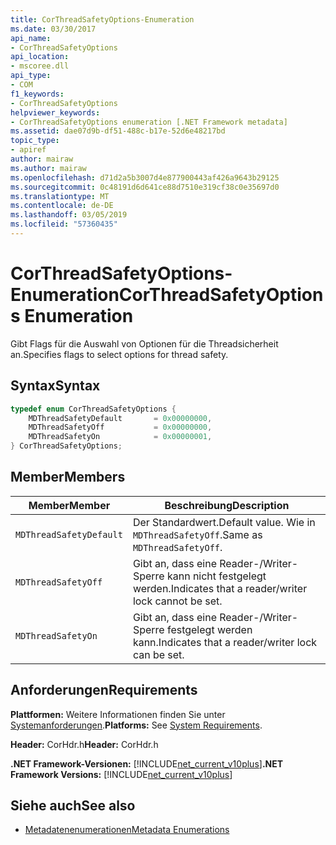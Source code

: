 ```yaml
---
title: CorThreadSafetyOptions-Enumeration
ms.date: 03/30/2017
api_name:
- CorThreadSafetyOptions
api_location:
- mscoree.dll
api_type:
- COM
f1_keywords:
- CorThreadSafetyOptions
helpviewer_keywords:
- CorThreadSafetyOptions enumeration [.NET Framework metadata]
ms.assetid: dae07d9b-df51-488c-b17e-52d6e48217bd
topic_type:
- apiref
author: mairaw
ms.author: mairaw
ms.openlocfilehash: d71d2a5b3007d4e877900443af426a9643b29125
ms.sourcegitcommit: 0c48191d6d641ce88d7510e319cf38c0e35697d0
ms.translationtype: MT
ms.contentlocale: de-DE
ms.lasthandoff: 03/05/2019
ms.locfileid: "57360435"
---
```

# <a name="corthreadsafetyoptions-enumeration"></a><span data-ttu-id="9df80-102">CorThreadSafetyOptions-Enumeration</span><span class="sxs-lookup"><span data-stu-id="9df80-102">CorThreadSafetyOptions Enumeration</span></span>

<span data-ttu-id="9df80-103">Gibt Flags für die Auswahl von Optionen für die Threadsicherheit an.</span><span class="sxs-lookup"><span data-stu-id="9df80-103">Specifies flags to select options for thread safety.</span></span>

## <a name="syntax"></a><span data-ttu-id="9df80-104">Syntax</span><span class="sxs-lookup"><span data-stu-id="9df80-104">Syntax</span></span>

```cpp
typedef enum CorThreadSafetyOptions {
    MDThreadSafetyDefault       = 0x00000000,
    MDThreadSafetyOff           = 0x00000000,
    MDThreadSafetyOn            = 0x00000001,
} CorThreadSafetyOptions;
```

## <a name="members"></a><span data-ttu-id="9df80-105">Member</span><span class="sxs-lookup"><span data-stu-id="9df80-105">Members</span></span>

|<span data-ttu-id="9df80-106">Member</span><span class="sxs-lookup"><span data-stu-id="9df80-106">Member</span></span>|<span data-ttu-id="9df80-107">Beschreibung</span><span class="sxs-lookup"><span data-stu-id="9df80-107">Description</span></span>|
|------------|-----------------|
|`MDThreadSafetyDefault`|<span data-ttu-id="9df80-108">Der Standardwert.</span><span class="sxs-lookup"><span data-stu-id="9df80-108">Default value.</span></span> <span data-ttu-id="9df80-109">Wie in `MDThreadSafetyOff`.</span><span class="sxs-lookup"><span data-stu-id="9df80-109">Same as `MDThreadSafetyOff`.</span></span>|
|`MDThreadSafetyOff`|<span data-ttu-id="9df80-110">Gibt an, dass eine Reader-/Writer-Sperre kann nicht festgelegt werden.</span><span class="sxs-lookup"><span data-stu-id="9df80-110">Indicates that a reader/writer lock cannot be set.</span></span>|
|`MDThreadSafetyOn`|<span data-ttu-id="9df80-111">Gibt an, dass eine Reader-/Writer-Sperre festgelegt werden kann.</span><span class="sxs-lookup"><span data-stu-id="9df80-111">Indicates that a reader/writer lock can be set.</span></span>|

## <a name="requirements"></a><span data-ttu-id="9df80-112">Anforderungen</span><span class="sxs-lookup"><span data-stu-id="9df80-112">Requirements</span></span>

<span data-ttu-id="9df80-113">**Plattformen:** Weitere Informationen finden Sie unter [Systemanforderungen](../../../../docs/framework/get-started/system-requirements.md).</span><span class="sxs-lookup"><span data-stu-id="9df80-113">**Platforms:** See [System Requirements](../../../../docs/framework/get-started/system-requirements.md).</span></span>

<span data-ttu-id="9df80-114">**Header:** CorHdr.h</span><span class="sxs-lookup"><span data-stu-id="9df80-114">**Header:** CorHdr.h</span></span>

<span data-ttu-id="9df80-115">**.NET Framework-Versionen:** [!INCLUDE[net_current_v10plus](../../../../includes/net-current-v10plus-md.md)]</span><span class="sxs-lookup"><span data-stu-id="9df80-115">**.NET Framework Versions:** [!INCLUDE[net_current_v10plus](../../../../includes/net-current-v10plus-md.md)]</span></span>

## <a name="see-also"></a><span data-ttu-id="9df80-116">Siehe auch</span><span class="sxs-lookup"><span data-stu-id="9df80-116">See also</span></span>

- [<span data-ttu-id="9df80-117">Metadatenenumerationen</span><span class="sxs-lookup"><span data-stu-id="9df80-117">Metadata Enumerations</span></span>](../../../../docs/framework/unmanaged-api/metadata/metadata-enumerations.md)
